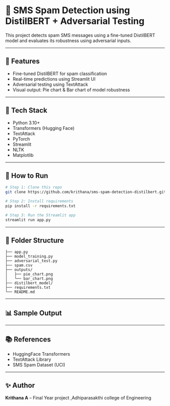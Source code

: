 ﻿# 📱 SMS Spam Detection using DistilBERT + Adversarial Testing

This project detects spam SMS messages using a fine-tuned DistilBERT model and evaluates its robustness using adversarial inputs.

---

## 🔧 Features
- Fine-tuned DistilBERT for spam classification
- Real-time predictions using Streamlit UI
- Adversarial testing using TextAttack
- Visual output: Pie chart & Bar chart of model robustness

---

## 🧠 Tech Stack
- Python 3.10+
- Transformers (Hugging Face)
- TextAttack
- PyTorch
- Streamlit
- NLTK
- Matplotlib

---

## 🚀 How to Run

```bash
# Step 1: Clone this repo
git clone https://github.com/krithana/sms-spam-detection-distilbert.git

# Step 2: Install requirements
pip install -r requirements.txt

# Step 3: Run the Streamlit app
streamlit run app.py
```

---

## 📁 Folder Structure

```
├── app.py
├── model_training.py
├── adversarial_test.py
├── spam.csv
├── outputs/
│   ├── pie_chart.png
│   └── bar_chart.png
├── distilbert_model/
├── requirements.txt
└── README.md
```

---

## 📊 Sample Output































---

## 📚 References
- HuggingFace Transformers
- TextAttack Library
- SMS Spam Dataset (UCI)

---

## ✨ Author
**Krithana A** – Final Year project ,Adhiparasakthi college of Engineering 
















